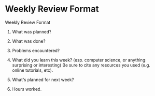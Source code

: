 # Weekly Review Format #

Weekly Review Format

1. What was planned?

2. What was done?

3. Problems encountered?

4. What did you learn this week? (esp. computer science, or anything surprising or interesting) Be sure to cite any resources you used (e.g. online tutorials, etc).

5. What's planned for next week?

6. Hours worked.